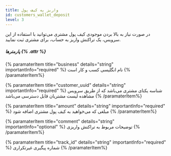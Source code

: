 ```yaml
---
title: واریز به کیف پول 
id: customers_wallet_deposit
level: 3
---
```


در صورت نیاز به بالا بردن موجودی کیف پول مشتری می‌توانید با استفاده از این سرویس، یک تراکنش واریز به حساب، برای مشتری ثبت نمایید.

##### پارمترها {% .attr %}
{% paramaterItem title="business" details="string" importantInfo="required" %}
نام انگلیسی کسب و کار است
{% /paramaterItem%}

{% paramaterItem title="customer_uuid" details="string" importantInfo="required" %}
شناسه یکتای مشتری می‌باشد که از طریق سرویس مشاهده لیست مشتریان قابل دسترسی می‌باشد
{% /paramaterItem%}

{% paramaterItem title="amount" details="string" importantInfo="required" %}
مبلغی که می‌خواهید به کیف پول مشتری اضافه شود
{% /paramaterItem%}

{% paramaterItem title="comment" details="string" importantInfo="optional" %}
توضیحات مربوط به تراکنش واریزی
{% /paramaterItem%}

{% paramaterItem title="track_id" details="string" importantInfo="required" %}
شماره پیگیری غیرتکراری
{% /paramaterItem%}
